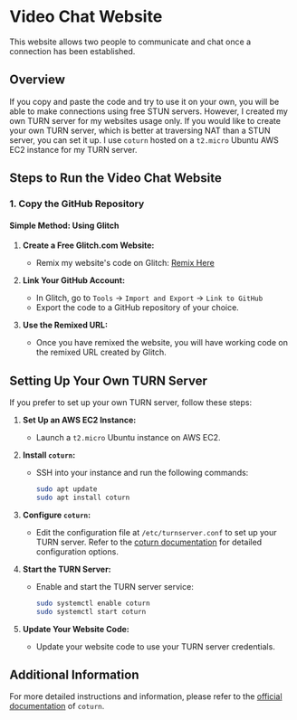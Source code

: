 # Video Chat Website

This website allows two people to communicate and chat once a connection has been established.

## Overview

If you copy and paste the code and try to use it on your own, you will be able to make connections using free STUN servers. 
However, I created my own TURN server for my websites usage only. 
If you would like to create your own TURN server, which is better at traversing NAT than a STUN server, you can set it up. 
I use `coturn` hosted on a `t2.micro` Ubuntu AWS EC2 instance for my TURN server.

## Steps to Run the Video Chat Website

### 1. Copy the GitHub Repository

#### Simple Method: Using Glitch

1. **Create a Free Glitch.com Website:**
   - Remix my website's code on Glitch: [Remix Here](https://glitch.com/edit/#!/onlinevideochat)

2. **Link Your GitHub Account:**
   - In Glitch, go to `Tools` -> `Import and Export` -> `Link to GitHub`
   - Export the code to a GitHub repository of your choice.

3. **Use the Remixed URL:**
   - Once you have remixed the website, you will have working code on the remixed URL created by Glitch.

## Setting Up Your Own TURN Server

If you prefer to set up your own TURN server, follow these steps:

1. **Set Up an AWS EC2 Instance:**
   - Launch a `t2.micro` Ubuntu instance on AWS EC2.

2. **Install `coturn`:**
   - SSH into your instance and run the following commands:
     ```sh
     sudo apt update
     sudo apt install coturn
     ```

3. **Configure `coturn`:**
   - Edit the configuration file at `/etc/turnserver.conf` to set up your TURN server. Refer to the [coturn documentation](https://github.com/coturn/coturn) for detailed configuration options.

4. **Start the TURN Server:**
   - Enable and start the TURN server service:
     ```sh
     sudo systemctl enable coturn
     sudo systemctl start coturn
     ```

5. **Update Your Website Code:**
   - Update your website code to use your TURN server credentials.

## Additional Information

For more detailed instructions and information, please refer to the [official documentation](https://github.com/coturn/coturn) of `coturn`.
